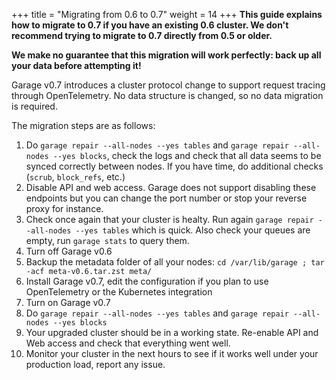 +++
title = "Migrating from 0.6 to 0.7"
weight = 14
+++
**This guide explains how to migrate to 0.7 if you have an existing 0.6 cluster.
We don't recommend trying to migrate to 0.7 directly from 0.5 or older.**

**We make no guarantee that this migration will work perfectly:
back up all your data before attempting it!**

Garage v0.7 introduces a cluster protocol change to support request tracing through OpenTelemetry.
No data structure is changed, so no data migration is required.

The migration steps are as follows:

1. Do `garage repair --all-nodes --yes tables` and `garage repair --all-nodes --yes blocks`,
   check the logs and check that all data seems to be synced correctly between
   nodes. If you have time, do additional checks (`scrub`, `block_refs`, etc.)
2. Disable API and web access. Garage does not support disabling
   these endpoints but you can change the port number or stop your reverse
   proxy for instance.
3. Check once again that your cluster is healty. Run again `garage repair --all-nodes --yes tables` which is quick.
   Also check your queues are empty, run `garage stats` to query them.
4. Turn off Garage v0.6
5. Backup the metadata folder of all your nodes: `cd /var/lib/garage ; tar -acf meta-v0.6.tar.zst meta/`
6. Install Garage v0.7, edit the configuration if you plan to use OpenTelemetry or the Kubernetes integration
7. Turn on Garage v0.7
8. Do `garage repair --all-nodes --yes tables` and `garage repair --all-nodes --yes blocks`
9. Your upgraded cluster should be in a working state. Re-enable API and Web
    access and check that everything went well.
10. Monitor your cluster in the next hours to see if it works well under your production load, report any issue.
